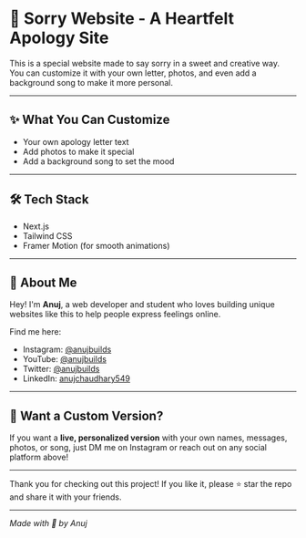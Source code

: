# 💞 Sorry Website - A Heartfelt Apology Site

This is a special website made to say sorry in a sweet and creative way.  
You can customize it with your own letter, photos, and even add a background song to make it more personal.

---

## ✨ What You Can Customize

- Your own apology letter text  
- Add photos to make it special  
- Add a background song to set the mood  

---

## 🛠️ Tech Stack

- Next.js  
- Tailwind CSS  
- Framer Motion (for smooth animations)  

---

## 👋 About Me

Hey! I'm **Anuj**, a web developer and student who loves building unique websites like this to help people express feelings online.

Find me here:  
- Instagram: [@anujbuilds](https://instagram.com/anujbuilds)  
- YouTube: [@anujbuilds](https://youtube.com/anujbuilds)  
- Twitter: [@anujbuilds](https://twitter.com/anujbuilds)  
- LinkedIn: [anujchaudhary549](https://linkedin.com/in/anujchaudhary549)  

---

## 📩 Want a Custom Version?

If you want a **live, personalized version** with your own names, messages, photos, or song, just DM me on Instagram or reach out on any social platform above!

---

Thank you for checking out this project! If you like it, please ⭐ star the repo and share it with your friends.

---

_Made with 💖 by Anuj_

